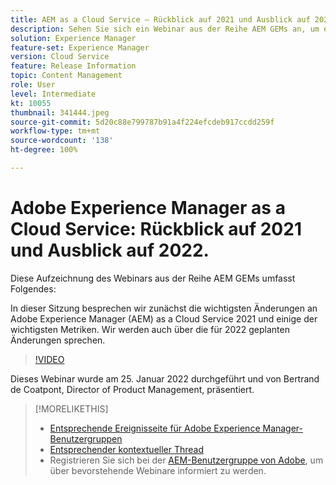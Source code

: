 ```yaml
---
title: AEM as a Cloud Service – Rückblick auf 2021 und Ausblick auf 2022
description: Sehen Sie sich ein Webinar aus der Reihe AEM GEMs an, um eine Übersicht über AEM 2021 zu erhalten. Verschaffen Sie sich auch einen Überblick darüber, was für 2022 geplant ist.
solution: Experience Manager
feature-set: Experience Manager
version: Cloud Service
feature: Release Information
topic: Content Management
role: User
level: Intermediate
kt: 10055
thumbnail: 341444.jpeg
source-git-commit: 5d20c88e799787b91a4f224efcdeb917ccdd259f
workflow-type: tm+mt
source-wordcount: '138'
ht-degree: 100%

---
```


# Adobe Experience Manager as a Cloud Service: Rückblick auf 2021 und Ausblick auf 2022.

Diese Aufzeichnung des Webinars aus der Reihe AEM GEMs umfasst Folgendes:

In dieser Sitzung besprechen wir zunächst die wichtigsten Änderungen an Adobe Experience Manager (AEM) as a Cloud Service 2021 und einige der wichtigsten Metriken. Wir werden auch über die für 2022 geplanten Änderungen sprechen.

>[!VIDEO](https://video.tv.adobe.com/v/341444/?quality=12&learn=on)

Dieses Webinar wurde am 25. Januar 2022 durchgeführt und von Bertrand de Coatpont, Director of Product Management, präsentiert.

>[!MORELIKETHIS]
>
>* [Entsprechende Ereignisseite für Adobe Experience Manager-Benutzergruppen](https://aem-augs.adobe.com/details/adobe-experience-manager-aem-learning-chapter-presents-aem-gems-adobe-experience-manager-as-a-cloud-service-2021-review-and-2022-outlook/)
>* [Entsprechender kontextueller Thread](https://adobe.ly/3rqbSOz)
>* Registrieren Sie sich bei der [AEM-Benutzergruppe von Adobe](https://aem-augs.adobe.com/), um über bevorstehende Webinare informiert zu werden.


